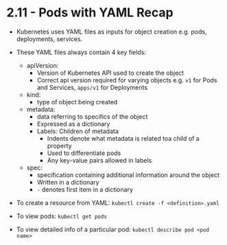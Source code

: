 # 2.11 - Pods with YAML Recap

- Kubernetes uses YAML files as inputs for object creation e.g. pods, deployments, services.
- These YAML files always contain 4 key fields:
  - apiVersion:
    - Version of Kubernetes API used to create the object
    - Correct api version required for varying objects e.g. `v1` for Pods and Services, `apps/v1` for Deployments
  - kind:
    - type of object being created
  - metadata:
    - data referring to specifics of the object
    - Expressed as a dictionary
    - Labels: Children of metadata
      - Indents denote what metadata is related toa  child of a property
      - Used to differentiate pods
      - Any key-value pairs allowed in labels
  - spec:
    - specification containing additional information around the object
    - Written in a dictionary
    - `-` denotes first item in a dictionary

- To create a resource from YAML: `kubectl create -f <definition>.yaml`

- To view pods: `kubectl get pods`

- To view detailed info of a particular pod: `kubectl describe pod <pod name>`
